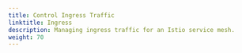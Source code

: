 ```yaml
---
title: Control Ingress Traffic
linktitle: Ingress
description: Managing ingress traffic for an Istio service mesh.
weight: 70
---
```

